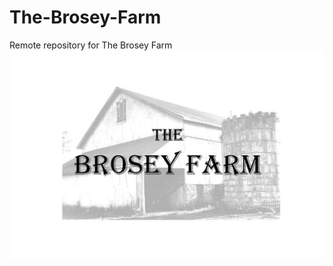 # The-Brosey-Farm
Remote repository for The Brosey Farm 
![alt text](admin/Presentation123_exp_v3.jpg)
